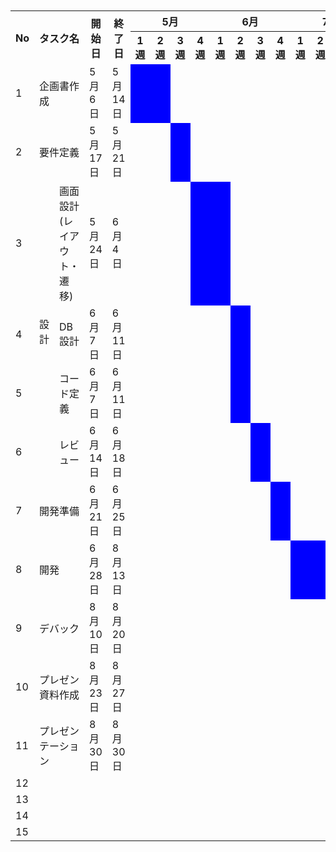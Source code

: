 <table>
<!DOCTYPE html>
<html>
<head>
  <style>
    .blue-bg {
      background-color: blue;
    }
  </style>
</head>
<body>

　<tr>
    <th rowspan="2">No</th>
    <th rowspan="2" colspan="2">タスク名</th>
    <th rowspan="2">開始日</th>
    <th rowspan="2">終了日</th>
    <th colspan="4">5月</th>
    <th colspan="4">6月</th>
    <th colspan="4">7月</th>
    <th colspan="4">8月</th>
  </tr>
  <tr>
    <th>1週</th>
    <th>2週</th>
    <th>3週</th>
    <th>4週</th>
    <th>1週</th>
    <th>2週</th>
    <th>3週</th>
    <th>4週</th>
    <th>1週</th>
    <th>2週</th>
    <th>3週</th>
    <th>4週</th>
    <th>1週</th>
    <th>2週</th>
    <th>3週</th>
    <th>4週</th>
  </tr>
<tr>
  <td>1</td>
  <td colspan="2">企画書作成</td>
  <td>5月6日</td>
  <td>5月14日</td>
  <td class="blue-bg"></td>
  <td class="blue-bg"></td>
  <td></td>
  <td></td>
  <td></td>
  <td></td>
  <td></td>
  <td></td>
  <td></td>
  <td></td>
  <td></td>
  <td></td>
  <td></td>
  <td></td>
  <td></td>
  <td></td>
</tr>
<tr>
  <td>2</td>
  <td colspan="2">要件定義</td>
  <td>5月17日</td>
  <td>5月21日</td>
  <td></td>
  <td></td>
  <td class="blue-bg"></td>
  <td></td>
  <td></td>
  <td></td>
  <td></td>
  <td></td>
  <td></td>
  <td></td>
  <td></td>
  <td></td>
  <td></td>
  <td></td>
  <td></td>
  <td></td>
</tr>
<tr>
  <td>3</td>
  <td rowspan="4">設計</td>
  <td>画面設計(レイアウト・遷移)</td>
  <td>5月24日</td>
  <td>6月4日</td>
  <td></td>
  <td></td>
  <td></td>
  <td class="blue-bg"></td>
  <td class="blue-bg"></td>
  <td></td>
  <td></td>
  <td></td>
  <td></td>
  <td></td>
  <td></td>
  <td></td>
  <td></td>
  <td></td>
  <td></td>
  <td></td>
</tr>
<tr>
  <td>4</td>
  <td>DB設計</td>
  <td>6月7日</td>
  <td>6月11日</td>
  <td></td>
  <td></td>
  <td></td>
  <td></td>
  <td></td>
  <td class="blue-bg"></td>
  <td></td>
  <td></td>
  <td></td>
  <td></td>
  <td></td>
  <td></td>
  <td></td>
  <td></td>
  <td></td>
  <td></td>
</tr>
<tr>
  <td>5</td>
  <td>コード定義</td>
  <td>6月7日</td>
  <td>6月11日</td>
  <td></td>
  <td></td>
  <td></td>
  <td></td>
  <td></td>
  <td class="blue-bg"></td>
  <td></td>
  <td></td>
  <td></td>
  <td></td>
  <td></td>
  <td></td>
  <td></td>
  <td></td>
  <td></td>
  <td></td>
</tr>
<tr>
  <td>6</td>
  <td>レビュー</td>
  <td>6月14日</td>
  <td>6月18日</td>
  <td></td>
  <td></td>
  <td></td>
  <td></td>
  <td></td>
  <td></td>
  <td class="blue-bg"></td>
  <td></td>
  <td></td>
  <td></td>
  <td></td>
  <td></td>
  <td></td>
  <td></td>
  <td></td>
  <td></td>
</tr>
<tr>
  <td>7</td>
  <td colspan="2">開発準備</td>
  <td>6月21日</td>
  <td>6月25日</td>
  <td></td>
  <td></td>
  <td></td>
  <td></td>
  <td></td>
  <td></td>
  <td></td>
  <td class="blue-bg"></td>
  <td></td>
  <td></td>
  <td></td>
  <td></td>
  <td></td>
  <td></td>
  <td></td>
  <td></td>
</tr>
<tr>
  <td>8</td>
  <td colspan="2">開発</td>
  <td>6月28日</td>
  <td>8月13日</td>
  <td></td>
  <td></td>
  <td></td>
  <td></td>
  <td></td>
  <td></td>
  <td></td>
  <td></td>
  <td class="blue-bg"></td>
  <td class="blue-bg"></td>
  <td class="blue-bg"></td>
  <td class="blue-bg"></td>
  <td class="blue-bg"></td>
  <td class="blue-bg"></td>
  <td></td>
  <td></td>
</tr>
<tr>
  <td>9</td>
  <td colspan="2">デバック</td>
  <td>8月10日</td>
  <td>8月20日</td>
  <td></td>
  <td></td>
  <td></td>
  <td></td>
  <td></td>
  <td></td>
  <td></td>
  <td></td>
  <td></td>
  <td></td>
  <td></td>
  <td></td>
  <td></td>
  <td class="blue-bg"></td>
  <td class="blue-bg"></td>
  <td></td>
</tr>
<tr>
  <td>10</td>
  <td colspan="2">プレゼン資料作成</td>
  <td>8月23日</td>
  <td>8月27日</td>
  <td></td>
  <td></td>
  <td></td>
  <td></td>
  <td></td>
  <td></td>
  <td></td>
  <td></td>
  <td></td>
  <td></td>
  <td></td>
  <td></td>
  <td></td>
  <td></td>
  <td class="blue-bg"></td>
  <td></td>
</tr>
<tr>
  <td>11</td>
  <td colspan="2">プレゼンテーション</td>
  <td>8月30日</td>
  <td>8月30日</td>
  <td></td>
  <td></td>
  <td></td>
  <td></td>
  <td></td>
  <td></td>
  <td></td>
  <td></td>
  <td></td>
  <td></td>
  <td></td>
  <td></td>
  <td></td>
  <td></td>
  <td></td>
  <td class="blue-bg"></td>
</tr>
<tr>
  <td>12</td>
  <td colspan="2"></td>
  <td></td>
  <td></td>
  <td></td>
  <td></td>
  <td></td>
  <td></td>
  <td></td>
  <td></td>
  <td></td>
  <td></td>
  <td></td>
  <td></td>
  <td></td>
  <td></td>
  <td></td>
  <td></td>
  <td></td>
  <td></td>
</tr>
<tr>
  <td>13</td>
  <td colspan="2"></td>
  <td></td>
  <td></td>
  <td></td>
  <td></td>
  <td></td>
  <td></td>
  <td></td>
  <td></td>
  <td></td>
  <td></td>
  <td></td>
  <td></td>
  <td></td>
  <td></td>
  <td></td>
  <td></td>
  <td></td>
  <td></td>
</tr>
<tr>
  <td>14</td>
  <td colspan="2"></td>
  <td></td>
  <td></td>
  <td></td>
  <td></td>
  <td></td>
  <td></td>
  <td></td>
  <td></td>
  <td></td>
  <td></td>
  <td></td>
  <td></td>
  <td></td>
  <td></td>
  <td></td>
  <td></td>
  <td></td>
  <td></td>
</tr>
<tr>
  <td>15</td>
  <td colspan="2"></td>
  <td></td>
  <td></td>
  <td></td>
  <td></td>
  <td></td>
  <td></td>
  <td></td>
  <td></td>
  <td></td>
  <td></td>
  <td></td>
  <td></td>
  <td></td>
  <td></td>
  <td></td>
  <td></td>
  <td></td>
  <td></td>
</tr>
</body>
</html>
</table>